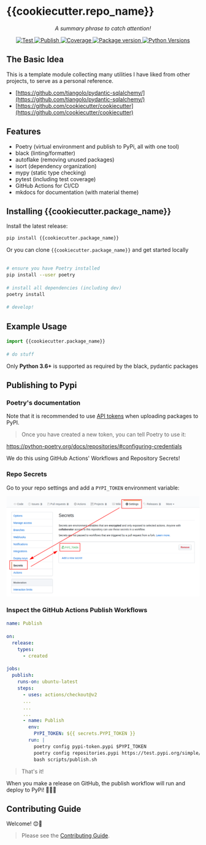 # {{cookiecutter.repo_name}}

<p align="center">
    <em>A summary phrase to catch attention!</em>
</p>

<p align="center">
<a href="https://github.com/{{cookiecutter.github_user}}/{{cookiecutter.repo_name}}/actions?query=workflow%3ATest" target="_blank">
    <img src="https://github.com/{{cookiecutter.github_user}}/{{cookiecutter.repo_name}}/workflows/Test/badge.svg" alt="Test">
</a>
<a href="https://github.com/{{cookiecutter.github_user}}/{{cookiecutter.repo_name}}/actions?query=workflow%3APublish" target="_blank">
    <img src="https://github.com/{{cookiecutter.github_user}}/{{cookiecutter.repo_name}}/workflows/Publish/badge.svg" alt="Publish">
</a>
<a href="https://codecov.io/gh/{{cookiecutter.github_user}}/{{cookiecutter.repo_name}}" target="_blank">
    <img src="https://img.shields.io/codecov/c/github/{{cookiecutter.github_user}}/{{cookiecutter.repo_name}}?color=%2334D058" alt="Coverage">
</a>
<a href="https://pypi.org/project/{{cookiecutter.package_name}}" target="_blank">
    <img src="https://img.shields.io/pypi/v/{{cookiecutter.package_name}}?color=%2334D058&label=pypi%20package" alt="Package version">
</a>
<a href="https://pypi.org/project/{{cookiecutter.package_name}}/" target="_blank">
    <img src="https://img.shields.io/pypi/pyversions/{{cookiecutter.package_name}}.svg" alt="Python Versions">
</a>

## The Basic Idea

This is a template module collecting many utilities I have liked from other projects, to serve as a personal reference.

- [https://github.com/tiangolo/pydantic-sqlalchemy/](https://github.com/tiangolo/pydantic-sqlalchemy/)
- [https://github.com/cookiecutter/cookiecutter](https://github.com/cookiecutter/cookiecutter)

## Features

- Poetry (virtual environment and publish to PyPi, all with one tool)
- black (linting/formatter)
- autoflake (removing unused packages)
- isort (dependency organization)
- mypy (static type checking)
- pytest (including test coverage)
- GitHub Actions for CI/CD
- mkdocs for documentation (with material theme)

## Installing {{cookiecutter.package_name}}

Install the latest release:

```bash
pip install {{cookiecutter.package_name}}
```

Or you can clone `{{cookiecutter.package_name}}` and get started locally

```bash

# ensure you have Poetry installed
pip install --user poetry

# install all dependencies (including dev)
poetry install

# develop!

```

## Example Usage

```python
import {{cookiecutter.package_name}}

# do stuff
```

Only **Python 3.6+** is supported as required by the black, pydantic packages

## Publishing to Pypi

### Poetry's documentation

Note that it is recommended to use [API tokens](https://pypi.org/help/#apitoken) when uploading packages to PyPI.

>Once you have created a new token, you can tell Poetry to use it:

<https://python-poetry.org/docs/repositories/#configuring-credentials>

We do this using GitHub Actions' Workflows and Repository Secrets!

### Repo Secrets

Go to your repo settings and add a `PYPI_TOKEN` environment variable:

![Github Actions setup of Poetry token environment variable](images/Github-Secrets-PYPI_TOKEN-Setup.png)

### Inspect the GitHub Actions Publish Workflows

```yml
name: Publish

on:
  release:
    types:
      - created

jobs:
  publish:
    runs-on: ubuntu-latest
    steps:
      - uses: actions/checkout@v2
      ...
      ...
      ...
      - name: Publish
        env:
          PYPI_TOKEN: ${{ secrets.PYPI_TOKEN }}
        run: |
          poetry config pypi-token.pypi $PYPI_TOKEN
          poetry config repositories.pypi https://test.pypi.org/simple/
          bash scripts/publish.sh
```

> That's it!

When you make a release on GitHub, the publish workflow will run and deploy to PyPi! 🚀🎉😎

## Contributing Guide

Welcome! 😊👋

> Please see the [Contributing Guide](CONTRIBUTING.md).

